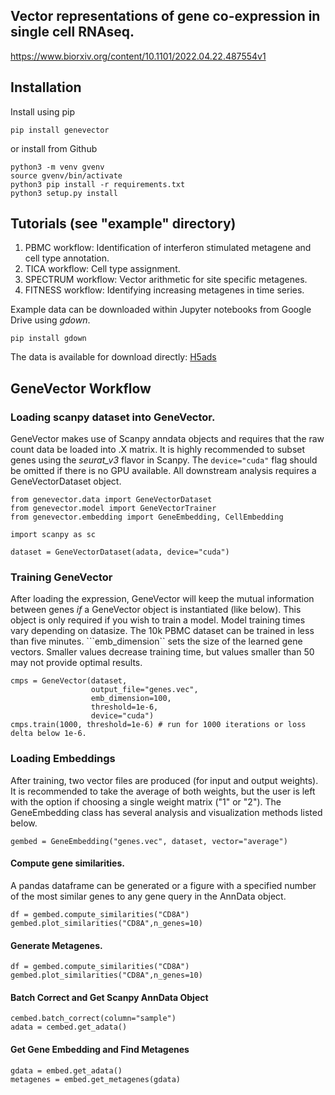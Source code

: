## Vector representations of gene co-expression in single cell RNAseq.

https://www.biorxiv.org/content/10.1101/2022.04.22.487554v1

## Installation

Install using pip
```
pip install genevector
```
or install from Github
```
python3 -m venv gvenv
source gvenv/bin/activate
python3 pip install -r requirements.txt
python3 setup.py install
```
## Tutorials (see "example" directory)

1. PBMC workflow: Identification of interferon stimulated metagene and cell type annotation.
2. TICA workflow: Cell type assignment.
3. SPECTRUM workflow: Vector arithmetic for site specific metagenes.
4. FITNESS workflow: Identifying increasing metagenes in time series.

Example data can be downloaded within Jupyter notebooks from Google Drive using *gdown*.
```
pip install gdown
```
The data is available for download directly:
[H5ads](https://drive.google.com/drive/folders/1ZRsdnlu9MSaRm4t_w_glD5XTqrY6CnIY?usp=sharing)


## GeneVector Workflow

### Loading scanpy dataset into GeneVector.
GeneVector makes use of Scanpy anndata objects and requires that the raw count data be loaded into .X matrix. It is highly recommended to subset genes using the *seurat_v3* flavor in Scanpy. The ```device="cuda"``` flag should be omitted if there is no GPU available. All downstream analysis requires a GeneVectorDataset object.

```
from genevector.data import GeneVectorDataset
from genevector.model import GeneVectorTrainer
from genevector.embedding import GeneEmbedding, CellEmbedding

import scanpy as sc

dataset = GeneVectorDataset(adata, device="cuda")
```

### Training GeneVector
After loading the expression, GeneVector will keep the mutual information between genes *if* a GeneVector object is instantiated (like below). This object is only required if you wish to train a model. Model training times vary depending on datasize. The 10k PBMC dataset can be trained in less than five minutes. ```emb_dimension`` sets the size of the learned gene vectors. Smaller values decrease training time, but values smaller than 50 may not provide optimal results.

```
cmps = GeneVector(dataset,
                  output_file="genes.vec",
                  emb_dimension=100,
                  threshold=1e-6,
                  device="cuda")
cmps.train(1000, threshold=1e-6) # run for 1000 iterations or loss delta below 1e-6.
```

### Loading Embeddings
After training, two vector files are produced (for input and output weights). It is recommended to take the average of both weights, but the user is left with the option if choosing a single weight matrix ("1" or "2"). The GeneEmbedding class has several analysis and visualization methods listed below.

```
gembed = GeneEmbedding("genes.vec", dataset, vector="average")
```

#### Compute gene similarities.
A pandas dataframe can be generated or a figure with a specified number of the most similar genes to any gene query in the AnnData object.
```
df = gembed.compute_similarities("CD8A")
gembed.plot_similarities("CD8A",n_genes=10)
```

#### Generate Metagenes.

```
df = gembed.compute_similarities("CD8A")
gembed.plot_similarities("CD8A",n_genes=10)
```

#### Batch Correct and Get Scanpy AnnData Object
```
cembed.batch_correct(column="sample")
adata = cembed.get_adata()
```

#### Get Gene Embedding and Find Metagenes
```
gdata = embed.get_adata()
metagenes = embed.get_metagenes(gdata)
```






